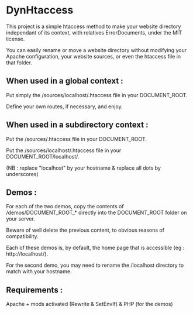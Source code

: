 DynHtaccess
===========


This project is a simple htaccess method to make your website directory independant of its context, with relatives ErrorDocuments, under the MIT license.

You can easily rename or move a website directory without modifying your Apache configuration, your website sources, or even the htaccess file in that folder.


When used in a global context :
-------------------------------

Put simply the /sources/localhost/.htaccess file in your DOCUMENT_ROOT.

Define your own routes, if necessary, and enjoy.


When used in a subdirectory context :
-------------------------------------

Put the /sources/.htaccess file in your DOCUMENT_ROOT.

Put the /sources/localhost/.htaccess file in your DOCUMENT_ROOT/localhost/.

(NB : replace "localhost" by your hostname & replace all dots by underscores)


Demos :
-------

For each of the two demos, copy the contents of /demos/DOCUMENT_ROOT_* directly into the DOCUMENT_ROOT folder on your server.

Beware of well delete the previous content, to obvious reasons of compatibility.

Each of these demos is, by default, the home page that is accessible (eg : http://localhost/).

For the second demo, you may need to rename the /localhost directory to match with your hostname.


Requirements :
--------------

Apache + mods activated (Rewrite & SetEnvIf) & PHP (for the demos)
